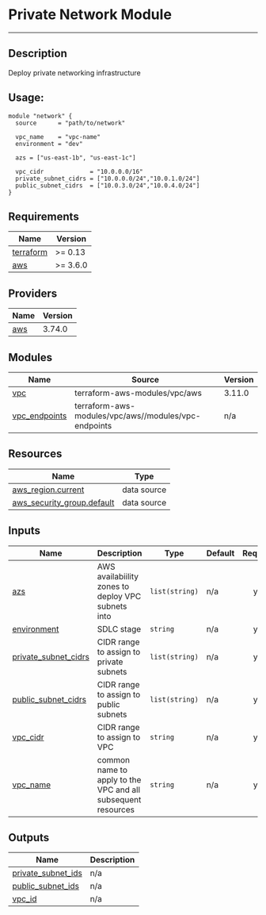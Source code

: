 # Private Network Module

---

## Description

Deploy private networking infrastructure

## Usage:

```
module "network" {
  source      = "path/to/network"

  vpc_name    = "vpc-name"
  environment = "dev"

  azs = ["us-east-1b", "us-east-1c"]

  vpc_cidr             = "10.0.0.0/16"
  private_subnet_cidrs = ["10.0.0.0/24","10.0.1.0/24"]
  public_subnet_cidrs  = ["10.0.3.0/24","10.0.4.0/24"]
}
```
<!-- BEGIN_TF_DOCS -->
## Requirements

| Name | Version |
|------|---------|
| <a name="requirement_terraform"></a> [terraform](#requirement\_terraform) | >= 0.13 |
| <a name="requirement_aws"></a> [aws](#requirement\_aws) | >= 3.6.0 |

## Providers

| Name | Version |
|------|---------|
| <a name="provider_aws"></a> [aws](#provider\_aws) | 3.74.0 |

## Modules

| Name | Source | Version |
|------|--------|---------|
| <a name="module_vpc"></a> [vpc](#module\_vpc) | terraform-aws-modules/vpc/aws | 3.11.0 |
| <a name="module_vpc_endpoints"></a> [vpc\_endpoints](#module\_vpc\_endpoints) | terraform-aws-modules/vpc/aws//modules/vpc-endpoints | n/a |

## Resources

| Name | Type |
|------|------|
| [aws_region.current](https://registry.terraform.io/providers/hashicorp/aws/latest/docs/data-sources/region) | data source |
| [aws_security_group.default](https://registry.terraform.io/providers/hashicorp/aws/latest/docs/data-sources/security_group) | data source |

## Inputs

| Name | Description | Type | Default | Required |
|------|-------------|------|---------|:--------:|
| <a name="input_azs"></a> [azs](#input\_azs) | AWS availabiility zones to deploy VPC subnets into | `list(string)` | n/a | yes |
| <a name="input_environment"></a> [environment](#input\_environment) | SDLC stage | `string` | n/a | yes |
| <a name="input_private_subnet_cidrs"></a> [private\_subnet\_cidrs](#input\_private\_subnet\_cidrs) | CIDR range to assign to private subnets | `list(string)` | n/a | yes |
| <a name="input_public_subnet_cidrs"></a> [public\_subnet\_cidrs](#input\_public\_subnet\_cidrs) | CIDR range to assign to public subnets | `list(string)` | n/a | yes |
| <a name="input_vpc_cidr"></a> [vpc\_cidr](#input\_vpc\_cidr) | CIDR range to assign to VPC | `string` | n/a | yes |
| <a name="input_vpc_name"></a> [vpc\_name](#input\_vpc\_name) | common name to apply to the VPC and all subsequent resources | `string` | n/a | yes |

## Outputs

| Name | Description |
|------|-------------|
| <a name="output_private_subnet_ids"></a> [private\_subnet\_ids](#output\_private\_subnet\_ids) | n/a |
| <a name="output_public_subnet_ids"></a> [public\_subnet\_ids](#output\_public\_subnet\_ids) | n/a |
| <a name="output_vpc_id"></a> [vpc\_id](#output\_vpc\_id) | n/a |
<!-- END_TF_DOCS -->